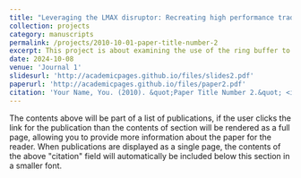 ```yaml
---
title: "Leveraging the LMAX disruptor: Recreating high performance trading architecture"
collection: projects
category: manuscripts
permalink: /projects/2010-10-01-paper-title-number-2
excerpt: This project is about examining the use of the ring buffer to execute low latency trades at a high volume in Java.'
date: 2024-10-08
venue: 'Journal 1'
slidesurl: 'http://academicpages.github.io/files/slides2.pdf'
paperurl: 'http://academicpages.github.io/files/paper2.pdf'
citation: 'Your Name, You. (2010). &quot;Paper Title Number 2.&quot; <i>Journal 1</i>. 1(2).'
---
```


The contents above will be part of a list of publications, if the user clicks the link for the publication than the contents of section will be rendered as a full page, allowing you to provide more information about the paper for the reader. When publications are displayed as a single page, the contents of the above "citation" field will automatically be included below this section in a smaller font.